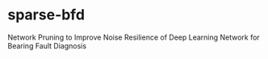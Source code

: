 # sparse-bfd
Network Pruning to Improve Noise Resilience of Deep Learning Network for Bearing Fault Diagnosis
